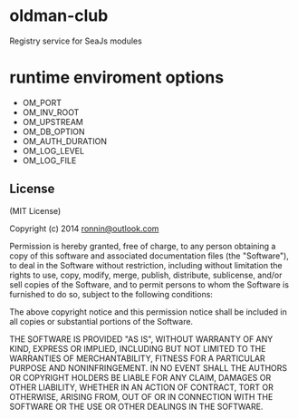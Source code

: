# oldman-club

Registry service for SeaJs modules

# runtime enviroment options
- OM_PORT
- OM_INV_ROOT
- OM_UPSTREAM
- OM_DB_OPTION
- OM_AUTH_DURATION
- OM_LOG_LEVEL
- OM_LOG_FILE

## License

(MIT License)

Copyright (c) 2014 ronnin@outlook.com

Permission is hereby granted, free of charge, to any person obtaining a copy of this software and associated documentation files (the "Software"), to deal in the Software without restriction, including without limitation the rights to use, copy, modify, merge, publish, distribute, sublicense, and/or sell copies of the Software, and to permit persons to whom the Software is furnished to do so, subject to the following conditions:

The above copyright notice and this permission notice shall be included in all copies or substantial portions of the Software.

THE SOFTWARE IS PROVIDED "AS IS", WITHOUT WARRANTY OF ANY KIND, EXPRESS OR IMPLIED, INCLUDING BUT NOT LIMITED TO THE WARRANTIES OF MERCHANTABILITY, FITNESS FOR A PARTICULAR PURPOSE AND NONINFRINGEMENT. IN NO EVENT SHALL THE AUTHORS OR COPYRIGHT HOLDERS BE LIABLE FOR ANY CLAIM, DAMAGES OR OTHER LIABILITY, WHETHER IN AN ACTION OF CONTRACT, TORT OR OTHERWISE, ARISING FROM, OUT OF OR IN CONNECTION WITH THE SOFTWARE OR THE USE OR OTHER DEALINGS IN THE SOFTWARE.